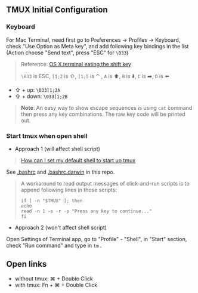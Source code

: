 ## TMUX Initial Configuration



### Keyboard

For Mac Terminal, need first go to Preferences -> Profiles -> Keyboard, check "Use Option as Meta key", and add following key bindings in the list (Action choose "Send text", press "ESC" for `\033`)

> Reference: [OS X terminal eating the shift key](https://superuser.com/questions/841391/os-x-terminal-eating-the-shift-key) 
>
> `\033` is ESC, `[1;2` is ⇧, `[1;5` is ⌃ , `A` is ⬆️, `B` is ⬇️, `C` is ➡️, `D` is ⬅️

- ⇧ + up:   `\033[1;2A` 
- ⇧ + down: `\033[1;2B` 

> **Note**: An easy way to show escape sequences is using `cat` command then press any key combinations. The raw key code will be printed out.



### Start tmux when open shell

- Approach 1 (will affect shell script)

> [How can I set my default shell to start up tmux](https://unix.stackexchange.com/questions/43601/how-can-i-set-my-default-shell-to-start-up-tmux) 

See [.bashrc](../.bashrc) and [.bashrc.darwin](../.bashrc.darwin) in this repo.

> A workaround to read output messages of click-and-run scripts is to append following lines in those scripts:
>
> ```shell
> if [ -n "$TMUX" ]; then
> echo
> read -n 1 -s -r -p "Press any key to continue..."
> fi
> ```

- Approach 2 (won't affect shell script)

Open Settings of Terminal app, go to "Profile" - "Shell", in "Start" section, check "Run command" and type in `tm` .



## Open links

- without tmux: ⌘ + Double Click
- with tmux: Fn + ⌘ + Double Click